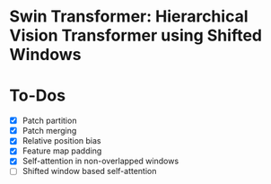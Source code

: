 # Swin Transformer: Hierarchical Vision Transformer using Shifted Windows

# To-Dos
- [x] Patch partition
- [x] Patch merging
- [x] Relative position bias
- [x] Feature map padding
- [x] Self-attention in non-overlapped windows
- [ ] Shifted window based self-attention
